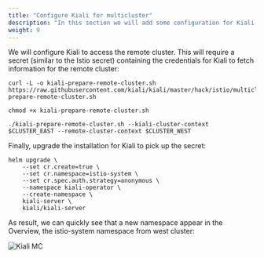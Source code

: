 ```yaml
---
title: "Configure Kiali for multicluster"
description: "In this section we will add some configuration for Kiali to start observing the remote cluster."
weight: 9
---
```


We will configure Kiali to access the remote cluster. This will require a secret (similar to the Istio secret) containing the credentials for Kiali to fetch information for the remote cluster:

```
curl -L -o kiali-prepare-remote-cluster.sh https://raw.githubusercontent.com/kiali/kiali/master/hack/istio/multicluster/kiali-prepare-remote-cluster.sh

chmod +x kiali-prepare-remote-cluster.sh

./kiali-prepare-remote-cluster.sh --kiali-cluster-context $CLUSTER_EAST --remote-cluster-context $CLUSTER_WEST
```

Finally, upgrade the installation for Kiali to pick up the secret:

```
helm upgrade \ 
    --set cr.create=true \ 
    --set cr.namespace=istio-system \ 
    --set cr.spec.auth.strategy=anonymous \ 
    --namespace kiali-operator \ 
    --create-namespace \ 
    kiali-server \ 
    kiali/kiali-server
```

As result, we can quickly see that a new namespace appear in the Overview, the istio-system namespace from west cluster:

![Kiali MC](/images/mc-tutorial/03.png "Kiali MC")

